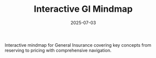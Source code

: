 ﻿---
title: "Interactive GI Mindmap"
date: 2025-07-03
draft: false
description: "Interactive mindmap for General Insurance concepts covering reserving, pricing, and key GI topics"
tags: ["actuarial-exams", "pricing"]
external_url: "/project/interactive-gi-mindmap.html"
slug: "interactive-gi-mindmap"
type: "project"
---

Interactive mindmap for General Insurance covering key concepts from reserving to pricing with comprehensive navigation.